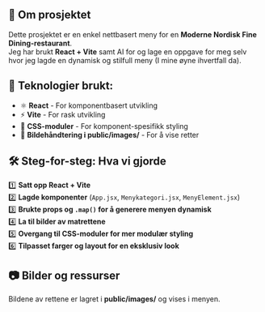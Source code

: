 ## 📌 Om prosjektet
Dette prosjektet er en enkel nettbasert meny for en **Moderne Nordisk Fine Dining-restaurant**.  
Jeg har brukt **React + Vite** samt AI for og lage en oppgave for meg selv hvor jeg lagde en dynamisk og stilfull meny (I mine øyne ihvertfall da).

## 🚀 Teknologier brukt:
- ⚛️ **React** - For komponentbasert utvikling
- ⚡ **Vite** - For rask utvikling
- 🎨 **CSS-moduler** - For komponent-spesifikk styling
- 📂 **Bildehåndtering i public/images/** - For å vise retter

## 🛠️ Steg-for-steg: Hva vi gjorde
1️⃣ **Satt opp React + Vite**  
2️⃣ **Lagde komponenter** (`App.jsx`, `Menykategori.jsx`, `MenyElement.jsx`)  
3️⃣ **Brukte props og `.map()` for å generere menyen dynamisk**  
4️⃣ **La til bilder av matrettene**  
5️⃣ **Overgang til CSS-moduler for mer modulær styling**  
6️⃣ **Tilpasset farger og layout for en eksklusiv look**  

## 📷 Bilder og ressurser
Bildene av rettene er lagret i **public/images/** og vises i menyen.